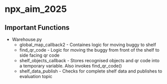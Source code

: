 # npx_aim_2025
<h2>Important Functions</h2>
<ul><li>Warehouse.py
<ul>
  <li>global_map_callback2 - Containes logic for moving buggy to shelf</li>
  <li>find_qr_code - Logic for moving the buggy from front of the shelf to side facing qr code</li>
  <li>shelf_objects_callback - Stores recognised objects and qr code into a temporary variable. Also invokes find_qr_code()</li>
  <li>shelf_data_publish - Checks for complete shelf data and publishes to evaluation topic</li> 
</ul>
</li>
</ul>
